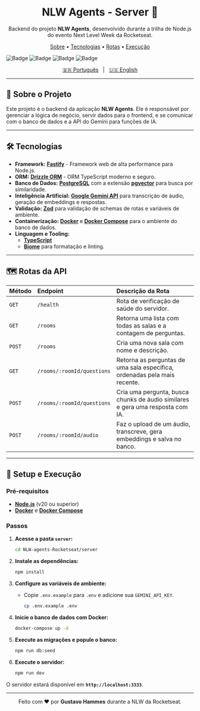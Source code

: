 <div align="center">
  <h1 align="center">NLW Agents - Server 🚀</h1>
  <p align="center">
    Backend do projeto <strong>NLW Agents</strong>, desenvolvido durante a trilha de Node.js do evento Next Level Week da Rocketseat.
  </p>
</div>

<p align="center">
  <a href="#-sobre-o-projeto">Sobre</a> •
  <a href="#-tecnologias">Tecnologias</a> •
  <a href="#-rotas-da-api">Rotas</a> •
  <a href="#-setup-e-execução">Execução</a>
</p>

![Badge](https://img.shields.io/badge/Node.js-20.x-green?style=for-the-badge&logo=nodedotjs)
![Badge](https://img.shields.io/badge/Framework-Fastify-lightgrey?style=for-the-badge&logo=fastify)
![Badge](https://img.shields.io/badge/ORM-Drizzle-cyan?style=for-the-badge)
![Badge](https://img.shields.io/badge/Banco_de_Dados-PostgreSQL-blue?style=for-the-badge&logo=postgresql)

<div align="center">
  <a href="./README.md">🇧🇷 Português</a>
  <span>&nbsp;&nbsp;|&nbsp;&nbsp;</span>
  <a href="./README.en.md">🇺🇸 English</a>
</div>

---

## 📖 Sobre o Projeto

Este projeto é o backend da aplicação **NLW Agents**. Ele é responsável por gerenciar a lógica de negócio, servir dados para o frontend, e se comunicar com o banco de dados e a API do Gemini para funções de IA.

---

## 🛠️ Tecnologias

-   **Framework:** **[Fastify](https://fastify.dev/)** - Framework web de alta performance para Node.js.
-   **ORM:** **[Drizzle ORM](https://orm.drizzle.team/)** - ORM TypeScript moderno e seguro.
-   **Banco de Dados:** **[PostgreSQL](https://www.postgresql.org/)** com a extensão **[pgvector](https://github.com/pgvector/pgvector)** para busca por similaridade.
-   **Inteligência Artificial:** **[Google Gemini API](https://ai.google.dev/)** para transcrição de áudio, geração de embeddings e respostas.
-   **Validação:** **[Zod](https://zod.dev/)** para validação de schemas de rotas e variáveis de ambiente.
-   **Containerização:** **[Docker](https://www.docker.com/)** e **[Docker Compose](https://docs.docker.com/compose/)** para o ambiente do banco de dados.
-   **Linguagem e Tooling:**
    -   **[TypeScript](https://www.typescriptlang.org/)**
    -   **[Biome](https://biomejs.dev/)** para formatação e linting.

---

## 🗺️ Rotas da API

| Método | Endpoint                      | Descrição da Rota                                                              |
| :----- | :---------------------------- | :----------------------------------------------------------------------------- |
| `GET`  | `/health`                     | Rota de verificação de saúde do servidor.                                      |
| `GET`  | `/rooms`                      | Retorna uma lista com todas as salas e a contagem de perguntas.                |
| `POST` | `/rooms`                      | Cria uma nova sala com nome e descrição.                                  |
| `GET`  | `/rooms/:roomId/questions`    | Retorna as perguntas de uma sala específica, ordenadas pela mais recente.   |
| `POST` | `/rooms/:roomId/questions`    | Cria uma pergunta, busca chunks de áudio similares e gera uma resposta com IA. |
| `POST` | `/rooms/:roomId/audio`        | Faz o upload de um áudio, transcreve, gera embeddings e salva no banco. |

---

## 🚀 Setup e Execução

### Pré-requisitos

-   **[Node.js](https://nodejs.org/en/)** (v20 ou superior)
-   **[Docker](https://www.docker.com/)** e **[Docker Compose](https://docs.docker.com/compose/)**

### Passos

1.  **Acesse a pasta `server`:**
    ```bash
    cd NLW-agents-Rocketseat/server
    ```

2.  **Instale as dependências:**
    ```bash
    npm install
    ```

3.  **Configure as variáveis de ambiente:**
    -   Copie `.env.example` para `.env` e adicione sua `GEMINI_API_KEY`.
        ```bash
        cp .env.example .env
        ```

4.  **Inicie o banco de dados com Docker:**
    ```bash
    docker-compose up -d
    ```

5.  **Execute as migrações e popule o banco:**
    ```bash
    npm run db:seed
    ```

6.  **Execute o servidor:**
    ```bash
    npm run dev
    ```

O servidor estará disponível em **`http://localhost:3333`**.

---

<div align="center">
  Feito com ❤️ por <strong>Gustavo Hammes</strong> durante a NLW da Rocketseat.
</div>